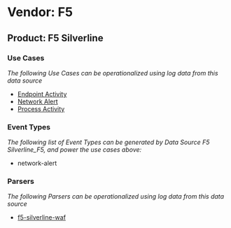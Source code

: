 Vendor: F5
==========
Product: F5 Silverline
----------------------

### Use Cases

_The following Use Cases can be operationalized using log data from this data source_

* [Endpoint Activity](usecase_endpoint_activity.md)
* [Network Alert](usecase_network_alert.md)
* [Process Activity](usecase_process_activity.md)


### Event Types

_The following list of Event Types can be generated by Data Source F5 Silverline_F5, and power the use cases above:_

- network-alert


### Parsers

_The following Parsers can be operationalized using log data from this data source_

* [f5-silverline-waf](parserContent_f5-silverline-waf.md)
